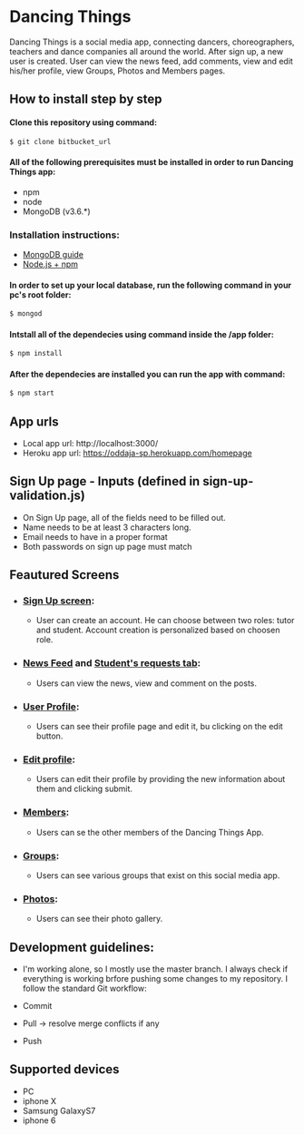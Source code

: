 # Dancing Things

Dancing Things is a social media app, connecting dancers, choreographers, teachers and dance companies all around the world. After sign up, a new user is created. User can view the news feed, add comments, view and edit his/her profile, view Groups, Photos and Members pages.

## How to install step by step
#### Clone this repository using command: 

```bash
$ git clone bitbucket_url
```

#### All of the following prerequisites must be installed in order to run Dancing Things app:
* npm
* node
* MongoDB (v3.6.*)

### Installation instructions:
* [MongoDB guide](https://docs.mongodb.com/manual/installation/)
* [Node.js + npm](https://nodejs.org/en/download/)

#### In order to set up your local database, run the following command in your pc's root folder: 

```bash
$ mongod
```

#### Intstall all of the dependecies using command inside the /app folder: 

```bash
$ npm install
```

#### After the dependecies are installed you can run the app  with command:
```bash
$ npm start
```

## App urls
* Local app url: http://localhost:3000/
* Heroku app url: https://oddaja-sp.herokuapp.com/homepage

## Sign Up page - Inputs (defined in sign-up-validation.js)
* On Sign Up page, all of the fields need to be filled out. 
* Name needs to be at least 3 characters long.
* Email needs to have in a proper format
* Both passwords on sign up page must match

## Feautured Screens

* ### [Sign Up screen](screenshots/signup.png):
	* User can create an account. He can choose between two roles: tutor and student. Account creation is personalized based on choosen role.
	
* ### [News Feed](screeshots/index.png) and [Student's requests tab](docs/indexTutor.png):
	* Users can view the news, view and comment on the posts. 
	
* ### [User Profile](screeshots/profile.png):
	* Users can see their profile page and edit it, bu clicking on the edit button.

* ### [Edit profile](screeshots/editprofile.png):
	* Users can edit their profile by providing the new information about them and clicking submit.
	
* ### [Members](screeshots/members.png):
	* Users can se the other members of the Dancing Things App.
	
* ### [Groups](screeshots/groups.png):
	* Users can see various groups that exist on this social media app.

* ### [Photos](screeshots/photos.png):
	* Users can see their photo gallery.


## Development guidelines:

* I'm working alone, so I mostly use the master branch. I always check if everything is working brfore pushing some changes to my repository. I follow the standard Git workflow:

* Commit
* Pull -> resolve merge conflicts if any
* Push

## Supported devices
* PC
* iphone X
* Samsung GalaxyS7
* iphone 6
	
